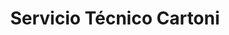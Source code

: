 ---
title: "Servicio Técnico Cartoni"
url: /vina-del-mar/servicio-tecnico-cartoni/
shop: reparación de automóviles
---